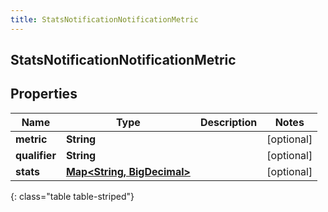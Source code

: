 ```yaml
---
title: StatsNotificationNotificationMetric
---
```

## StatsNotificationNotificationMetric


## Properties

| Name | Type | Description | Notes |
| ------------ | ------------- | ------------- | ------------- |
| **metric** | **String** |  |  [optional] |
| **qualifier** | **String** |  |  [optional] |
| **stats** | [**Map&lt;String, BigDecimal&gt;**](BigDecimal.html) |  |  [optional] |
{: class="table table-striped"}



